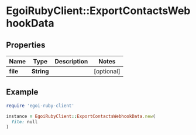 # EgoiRubyClient::ExportContactsWebhookData

## Properties

| Name | Type | Description | Notes |
| ---- | ---- | ----------- | ----- |
| **file** | **String** |  | [optional] |

## Example

```ruby
require 'egoi-ruby-client'

instance = EgoiRubyClient::ExportContactsWebhookData.new(
  file: null
)
```

